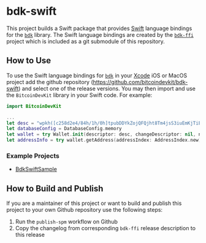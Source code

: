 # bdk-swift

This project builds a Swift package that provides [Swift] language bindings for the 
[`bdk`] library. The Swift language bindings are created by the [`bdk-ffi`] project which 
is included as a git submodule of this repository. 

## How to Use

To use the Swift language bindings for [`bdk`] in your [Xcode] iOS or MacOS project add 
the github repository (https://github.com/bitcoindevkit/bdk-swift) and select one of the 
release versions. You may then import and use the `BitcoinDevKit` library in your Swift 
code. For example:

```swift
import BitcoinDevKit

...
let desc = "wpkh([c258d2e4/84h/1h/0h]tpubDDYkZojQFQjht8Tm4jsS3iuEmKjTiEGjG6KnuFNKKJb5A6ZUCUZKdvLdSDWofKi4ToRCwb9poe1XdqfUnP4jaJjCB2Zwv11ZLgSbnZSNecE/0/*)"
let databaseConfig = DatabaseConfig.memory
let wallet = try Wallet.init(descriptor: desc, changeDescriptor: nil, network: Network.regtest, databaseConfig: databaseConfig)
let addressInfo = try wallet.getAddress(addressIndex: AddressIndex.new)
```

### Example Projects

* [BdkSwiftSample](https://github.com/futurepaul/BdkSwiftSample)

## How to Build and Publish

If you are a maintainer of this project or want to build and publish this project to your 
own Github repository use the following steps:

1. Run the `publish-spm` workflow on Github
2. Copy the changelog from corresponding `bdk-ffi` release description to this release

[Swift]: https://developer.apple.com/swift/
[Xcode]: https://developer.apple.com/documentation/Xcode
[`bdk`]: https://github.com/bitcoindevkit/bdk
[`bdk-ffi`]: https://github.com/bitcoindevkit/bdk-ffi
["Getting Started (Developer)"]: https://github.com/bitcoindevkit/bdk-ffi#getting-started-developer
